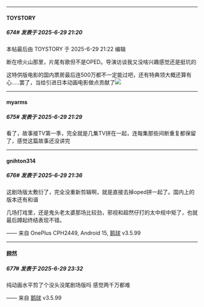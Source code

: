 ﻿
*****

####  TOYSTORY  
##### 674#       发表于 2025-6-29 21:20

 本帖最后由 TOYSTORY 于 2025-6-29 21:22 编辑 

断在喷火山那里，片尾有歌但不是OPED。导演访谈我又没啥兴趣感觉还是挺坑的

这特供版电影的国内票房最后连500万都不一定能过吧，还有特典领大概还算有心.....罢了，当给引进日本动画电影做点贡献了<img src="https://static.stage1st.com/image/smiley/face2017/067.png" referrerpolicy="no-referrer">


*****

####  myarms  
##### 675#       发表于 2025-6-29 21:29

看了，故事接TV第一季，完全就是几集TV拼在一起，连每集那些间断重复都保留了，感觉这篇故事还没讲完


*****

####  gnihton314  
##### 676#       发表于 2025-6-29 21:36

这剧场版太敷衍了，完全没重新剪辑啊，就是直接去掉oped拼一起了。国内上的版本还有和谐

几场打戏里，还是鬼头老太婆那场比较劲，邪视和超然仔打的太中规中矩了，也就最后蹲起终结表现不错。

—— 来自 OnePlus CPH2449, Android 15, [鹅球](https://www.pgyer.com/GcUxKd4w) v3.5.99


*****

####  顾然  
##### 677#       发表于 2025-6-29 23:32

纯动画水平剪了个没头没尾剧场版吗 感觉两千万都难

—— 来自 [鹅球](https://www.pgyer.com/GcUxKd4w) v3.5.99

